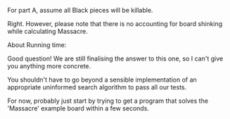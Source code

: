
For part A, assume all Black pieces will be killable.


Right. However, please note that there is no accounting for board shinking while calculating Massacre.



About Running time:

Good question! We are still finalising the answer to this one, so I can't give you anything more concrete.

You shouldn't have to go beyond a sensible implementation of an appropriate uninformed search algorithm to pass all our tests.

For now, probably just start by trying to get a program that solves the 'Massacre' example board within a few seconds.